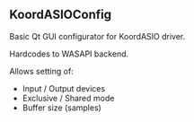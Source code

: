 ## KoordASIOConfig

Basic Qt GUI configurator for KoordASIO driver.

Hardcodes to WASAPI backend.

Allows setting of:

- Input / Output devices
- Exclusive / Shared mode
- Buffer size (samples)